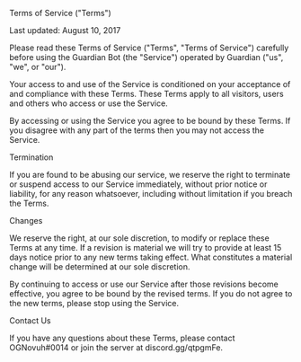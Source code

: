 Terms of Service ("Terms")

Last updated: August 10, 2017

Please read these Terms of Service ("Terms", "Terms of Service") carefully before using the Guardian Bot (the "Service") operated by Guardian ("us", "we", or "our").

Your access to and use of the Service is conditioned on your acceptance of and compliance with these Terms. These Terms apply to all visitors, users and others who access or use the Service.

By accessing or using the Service you agree to be bound by these Terms. If you disagree with any part of the terms then you may not access the Service.

Termination


If you are found to be abusing our service, we reserve the right to terminate or suspend access to our Service immediately, without prior notice or liability, for any reason whatsoever, including without limitation if you breach the Terms.

Changes

We reserve the right, at our sole discretion, to modify or replace these Terms at any time. If a revision is material we will try to provide at least 15 days notice prior to any new terms taking effect. What constitutes a material change will be determined at our sole discretion.

By continuing to access or use our Service after those revisions become effective, you agree to be bound by the revised terms. If you do not agree to the new terms, please stop using the Service.

Contact Us

If you have any questions about these Terms, please contact OGNovuh#0014 or join the server at discord.gg/qtpgmFe.